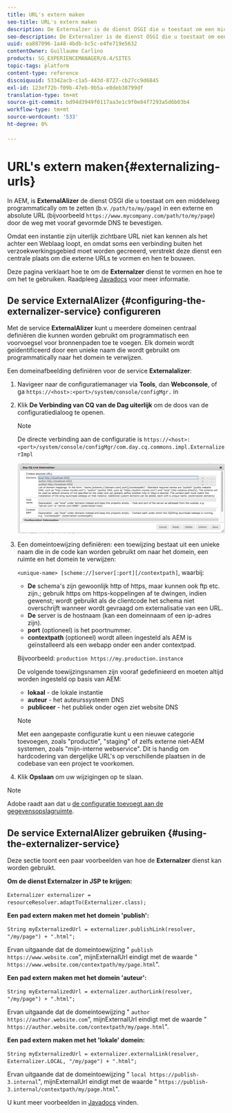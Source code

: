 ```yaml
---
title: URL's extern maken
seo-title: URL's extern maken
description: De Externalzer is de dienst OSGI die u toestaat om een middelweg in een externe en absolute URL programmatically om te zetten
seo-description: De Externalzer is de dienst OSGI die u toestaat om een middelweg in een externe en absolute URL programmatically om te zetten
uuid: ea887096-1a48-4bdb-bc5c-e4fe719e5632
contentOwner: Guillaume Carlino
products: SG_EXPERIENCEMANAGER/6.4/SITES
topic-tags: platform
content-type: reference
discoiquuid: 53342acb-c1a5-443d-8727-cb27cc9d6845
exl-id: 123ef72b-f09b-47eb-9b5a-e0deb38799df
translation-type: tm+mt
source-git-commit: bd94d3949f0117aa3e1c9f0e84f7293a5d6b03b4
workflow-type: tm+mt
source-wordcount: '533'
ht-degree: 0%

---
```


# URL&#39;s extern maken{#externalizing-urls}

In AEM, is **ExternalAlizer** de dienst OSGI die u toestaat om een middelweg programmatically om te zetten (b.v. `/path/to/my/page`) in een externe en absolute URL (bijvoorbeeld `https://www.mycompany.com/path/to/my/page`) door de weg met vooraf gevormde DNS te bevestigen.

Omdat een instantie zijn uiterlijk zichtbare URL niet kan kennen als het achter een Weblaag loopt, en omdat soms een verbinding buiten het verzoekwerkingsgebied moet worden gecreeerd, verstrekt deze dienst een centrale plaats om die externe URLs te vormen en hen te bouwen.

Deze pagina verklaart hoe te om de **Externalzer** dienst te vormen en hoe te om het te gebruiken. Raadpleeg [Javadocs](https://helpx.adobe.com/experience-manager/6-4/sites/developing/using/reference-materials/javadoc/com/day/cq/commons/Externalizer.html) voor meer informatie.

## De service ExternalAlizer {#configuring-the-externalizer-service} configureren

Met de service **ExternalAlizer** kunt u meerdere domeinen centraal definiëren die kunnen worden gebruikt om programmatisch een voorvoegsel voor bronnenpaden toe te voegen. Elk domein wordt geïdentificeerd door een unieke naam die wordt gebruikt om programmatically naar het domein te verwijzen.

Een domeinafbeelding definiëren voor de service **Externalalizer**:

1. Navigeer naar de configuratiemanager via **Tools**, dan **Webconsole**, of ga `https://<host>:<port>/system/console/configMgr.` in
1. Klik **De Verbinding van CQ van de Dag uiterlijk** om de doos van de configuratiedialoog te openen.

   >[!NOTE]
   >
   >De directe verbinding aan de configuratie is `https://<host>:<port>/system/console/configMgr/com.day.cq.commons.impl.ExternalizerImpl`

   ![chlimage_1-44](assets/chlimage_1-44.png)

1. Een domeintoewijzing definiëren: een toewijzing bestaat uit een unieke naam die in de code kan worden gebruikt om naar het domein, een ruimte en het domein te verwijzen:

   `<unique-name> [scheme://]server[:port][/contextpath]`, waarbij:

   * **De** schema&#39;s zijn gewoonlijk http of https, maar kunnen ook ftp etc. zijn.; gebruik https om https-koppelingen af te dwingen, indien gewenst; wordt gebruikt als de clientcode het schema niet overschrijft wanneer wordt gevraagd om externalisatie van een URL.
   * **De** server is de hostnaam (kan een domeinnaam of een ip-adres zijn).
   * **port**  (optioneel) is het poortnummer.
   * **contextpath**  (optioneel) wordt alleen ingesteld als AEM is geïnstalleerd als een webapp onder een ander contextpad.

   Bijvoorbeeld: `production https://my.production.instance`

   De volgende toewijzingsnamen zijn vooraf gedefinieerd en moeten altijd worden ingesteld op basis van AEM:

   * **lokaal**  - de lokale instantie
   * **auteur**  - het auteurssysteem DNS
   * **publiceer**  - het publiek onder ogen ziet website DNS

   >[!NOTE]
   >
   >Met een aangepaste configuratie kunt u een nieuwe categorie toevoegen, zoals &quot;productie&quot;, &quot;staging&quot; of zelfs externe niet-AEM systemen, zoals &quot;mijn-interne webservice&quot;. Dit is handig om hardcodering van dergelijke URL&#39;s op verschillende plaatsen in de codebase van een project te voorkomen.

1. Klik **Opslaan** om uw wijzigingen op te slaan.

>[!NOTE]
>
>Adobe raadt aan dat u [de configuratie toevoegt aan de gegevensopslagruimte](/help/sites-deploying/configuring-osgi.md#adding-a-new-configuration-to-the-repository).

## De service ExternalAlizer gebruiken {#using-the-externalizer-service}

Deze sectie toont een paar voorbeelden van hoe de **Externalzer** dienst kan worden gebruikt.

**Om de dienst Externalzer in JSP te krijgen:**

`Externalizer externalizer = resourceResolver.adaptTo(Externalizer.class);`

**Een pad extern maken met het domein &#39;publish&#39;:**

`String myExternalizedUrl = externalizer.publishLink(resolver, "/my/page") + ".html";`

Ervan uitgaande dat de domeintoewijzing &quot; `publish https://www.website.com`&quot;, mijnExternalUrl eindigt met de waarde &quot; `https://www.website.com/contextpath/my/page.html`&quot;.

**Een pad extern maken met het domein &#39;auteur&#39;:**

`String myExternalizedUrl = externalizer.authorLink(resolver, "/my/page") + ".html";`

Ervan uitgaande dat de domeintoewijzing &quot; `author https://author.website.com`&quot;, mijnExternalUrl eindigt met de waarde &quot; `https://author.website.com/contextpath/my/page.html`&quot;.

**Een pad extern maken met het &#39;lokale&#39; domein:**

`String myExternalizedUrl = externalizer.externalLink(resolver, Externalizer.LOCAL, "/my/page") + ".html";`

Ervan uitgaande dat de domeintoewijzing &quot; `local https://publish-3.internal`&quot;, mijnExternalUrl eindigt met de waarde &quot; `https://publish-3.internal/contextpath/my/page.html`&quot;.

U kunt meer voorbeelden in [Javadocs](https://helpx.adobe.com/experience-manager/6-4/sites/developing/using/reference-materials/javadoc/com/day/cq/commons/Externalizer.html) vinden.
